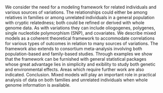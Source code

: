 We consider the need for a modeling framework for related individuals and various sources of variations. The relationships could either be among relatives in families or 
among unrelated individuals in a general population with cryptic relatedness; both could be refined or derived with whole genome data. As with variations they can include 
oliogogenes, polygenes, single nucleotide polymorphism (SNP), and covariates. We describe mixed models as a coherent theoretical framework to accommodate correlations for 
various types of outcomes in relation to many sources of variations. The framework also extends to consortium meta-analysis involving both population-based and family-based 
studies. Through examples we show that the framework can be furnished with general statistical packages whose great advantage lies in simplicity and exibility to study both 
genetic and environmental effects. Areas which require further work are also indicated. Conclusion. Mixed models will play an important role in practical analysis of data 
on both families and unrelated individuals when whole genome information is available.
